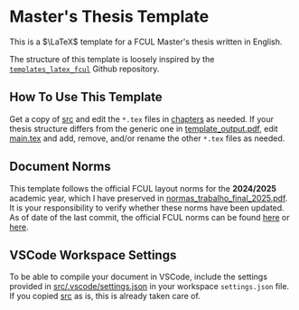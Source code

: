 # Master's Thesis Template

This is a $\LaTeX$ template for a FCUL Master's thesis written in English.

The structure of this template is loosely inspired by the [`templates_latex_fcul`](https://github.com/dpavot/templates_latex_fcul) Github repository.


## How To Use This Template

Get a copy of [src](src) and edit the `*.tex` files in [chapters](src/chapters) as needed. If your thesis structure differs from the generic one in [template_output.pdf](src/template_output.pdf), edit [main.tex](src/main.tex) and add, remove, and/or rename the other `*.tex` files as needed.


## Document Norms

This template follows the official FCUL layout norms for the **2024/2025** academic year, which I have preserved in [normas_trabalho_final_2025.pdf](normas_trabalho_final_2025.pdf). It is your responsibility to verify whether these norms have been updated. As of date of the last commit, the official FCUL norms can be found [here](https://ciencias.ulisboa.pt/pt/node/12432/#toc2) or [here](https://ciencias.ulisboa.pt/en/academic-examination-admission-2nd-cycle#toc2).


## VSCode Workspace Settings
To be able to compile your document in VSCode, include the settings provided in [src/.vscode/settings.json](src/.vscode/settings.json) in your workspace `settings.json` file. If you copied [src](src) as is, this is already taken care of.
